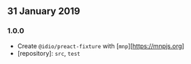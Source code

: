 ## 31 January 2019

### 1.0.0

- Create `@idio/preact-fixture` with [`mnp`][https://mnpjs.org]
- [repository]: `src`, `test`
